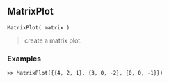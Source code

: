 ## MatrixPlot 

```
MatrixPlot( matrix )
```

> create a matrix plot.

### Examples
 
```
>> MatrixPlot({{4, 2, 1}, {3, 0, -2}, {0, 0, -1}})
```
 